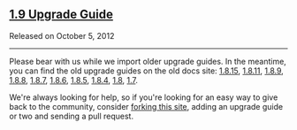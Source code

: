 <script>{
	"title": "jQuery UI Upgrade Guides"
}</script>

## [1.9 Upgrade Guide](/upgrade-guide/1.9/)
Released on October 5, 2012

<hr class="dots">

Please bear with us while we import older upgrade guides. In the meantime,
you can find the old upgrade guides on the old docs site:
[1.8.15](http://docs.jquery.com/UI/Upgrade_Guide/1.8.15),
[1.8.11](http://docs.jquery.com/UI/Upgrade_Guide/1.8.11),
[1.8.9](http://docs.jquery.com/UI/Upgrade_Guide/1.8.9),
[1.8.8](http://docs.jquery.com/UI/Upgrade_Guide/1.8.8),
[1.8.7](http://docs.jquery.com/UI/Upgrade_Guide/1.8.7),
[1.8.6](http://docs.jquery.com/UI/Upgrade_Guide/1.8.6),
[1.8.5](http://docs.jquery.com/UI/Upgrade_Guide/1.8.5),
[1.8.4](http://docs.jquery.com/UI/Upgrade_Guide_184),
[1.8](http://docs.jquery.com/UI/Upgrade_Guide_18),
[1.7](http://docs.jquery.com/UI/Upgrade_Guide_17).

We're always looking for help, so if you're looking for an easy way to give
back to the community, consider [forking this site](https://github.com/jquery/jqueryui.com),
adding an upgrade guide or two and sending a pull request.
